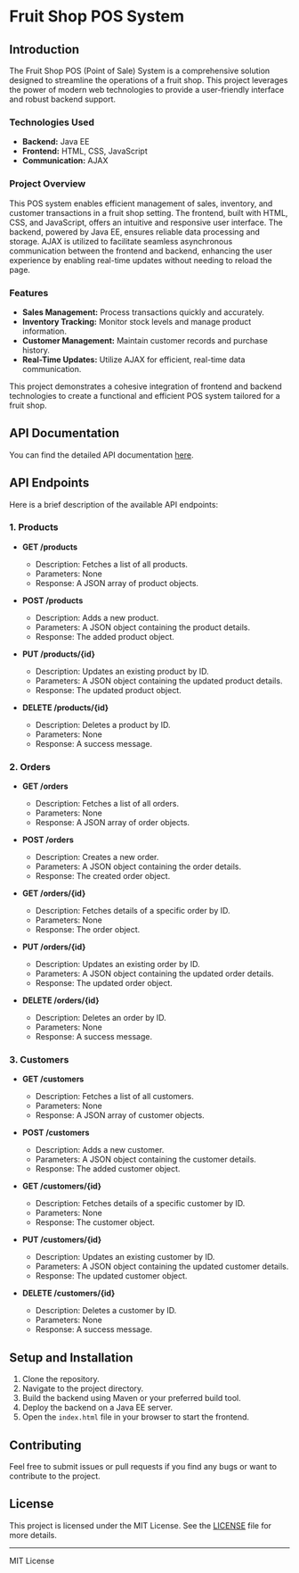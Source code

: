 # Fruit Shop POS System

## Introduction

The Fruit Shop POS (Point of Sale) System is a comprehensive solution designed to streamline the operations of a fruit shop. This project leverages the power of modern web technologies to provide a user-friendly interface and robust backend support.

### Technologies Used

- **Backend:** Java EE
- **Frontend:** HTML, CSS, JavaScript
- **Communication:** AJAX

### Project Overview

This POS system enables efficient management of sales, inventory, and customer transactions in a fruit shop setting. The frontend, built with HTML, CSS, and JavaScript, offers an intuitive and responsive user interface. The backend, powered by Java EE, ensures reliable data processing and storage. AJAX is utilized to facilitate seamless asynchronous communication between the frontend and backend, enhancing the user experience by enabling real-time updates without needing to reload the page.

### Features

- **Sales Management:** Process transactions quickly and accurately.
- **Inventory Tracking:** Monitor stock levels and manage product information.
- **Customer Management:** Maintain customer records and purchase history.
- **Real-Time Updates:** Utilize AJAX for efficient, real-time data communication.

This project demonstrates a cohesive integration of frontend and backend technologies to create a functional and efficient POS system tailored for a fruit shop.


## API Documentation

You can find the detailed API documentation [here](https://www.postman.com/security-physicist-15161402/workspace/gdse68/documentation/35385949-12759b64-2afc-4849-a29e-2f5b0e791f1c).

## API Endpoints

Here is a brief description of the available API endpoints:

### 1. Products

- **GET /products**
  - Description: Fetches a list of all products.
  - Parameters: None
  - Response: A JSON array of product objects.

- **POST /products**
  - Description: Adds a new product.
  - Parameters: A JSON object containing the product details.
  - Response: The added product object.

- **PUT /products/{id}**
  - Description: Updates an existing product by ID.
  - Parameters: A JSON object containing the updated product details.
  - Response: The updated product object.

- **DELETE /products/{id}**
  - Description: Deletes a product by ID.
  - Parameters: None
  - Response: A success message.

### 2. Orders

- **GET /orders**
  - Description: Fetches a list of all orders.
  - Parameters: None
  - Response: A JSON array of order objects.

- **POST /orders**
  - Description: Creates a new order.
  - Parameters: A JSON object containing the order details.
  - Response: The created order object.

- **GET /orders/{id}**
  - Description: Fetches details of a specific order by ID.
  - Parameters: None
  - Response: The order object.

- **PUT /orders/{id}**
  - Description: Updates an existing order by ID.
  - Parameters: A JSON object containing the updated order details.
  - Response: The updated order object.

- **DELETE /orders/{id}**
  - Description: Deletes an order by ID.
  - Parameters: None
  - Response: A success message.

### 3. Customers

- **GET /customers**
  - Description: Fetches a list of all customers.
  - Parameters: None
  - Response: A JSON array of customer objects.

- **POST /customers**
  - Description: Adds a new customer.
  - Parameters: A JSON object containing the customer details.
  - Response: The added customer object.

- **GET /customers/{id}**
  - Description: Fetches details of a specific customer by ID.
  - Parameters: None
  - Response: The customer object.

- **PUT /customers/{id}**
  - Description: Updates an existing customer by ID.
  - Parameters: A JSON object containing the updated customer details.
  - Response: The updated customer object.

- **DELETE /customers/{id}**
  - Description: Deletes a customer by ID.
  - Parameters: None
  - Response: A success message.

## Setup and Installation

1. Clone the repository.
2. Navigate to the project directory.
3. Build the backend using Maven or your preferred build tool.
4. Deploy the backend on a Java EE server.
5. Open the `index.html` file in your browser to start the frontend.

## Contributing

Feel free to submit issues or pull requests if you find any bugs or want to contribute to the project.

## License

This project is licensed under the MIT License. See the [LICENSE](LICENSE) file for more details.

---

MIT License

